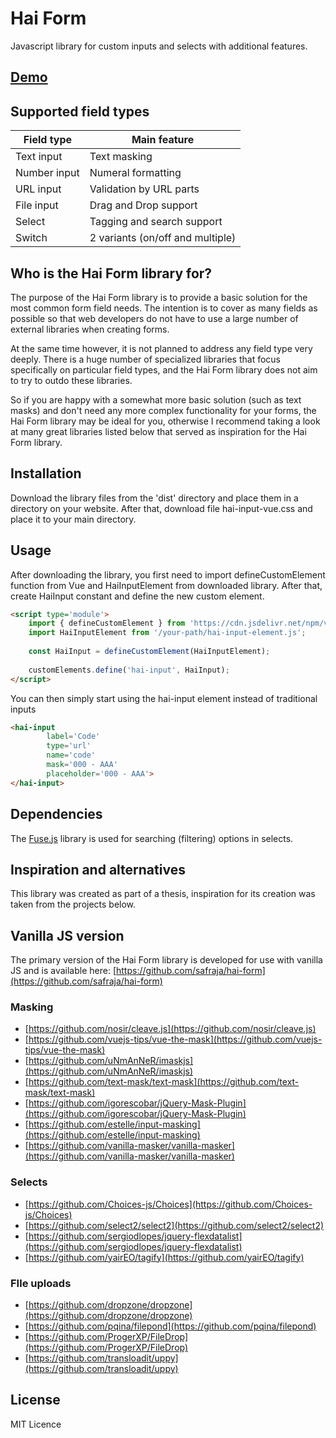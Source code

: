 # Hai Form
Javascript library for custom inputs and selects with additional features.

## [Demo](https://haikner.cz/hai-form/demo-vue.php)

## Supported field types
| Field type   | Main feature |
| ------------ | ------------ |
| Text input   | Text masking |
| Number input | Numeral formatting |
| URL input    | Validation by URL parts |
| File input   | Drag and Drop support |
| Select       | Tagging and search support |
| Switch       | 2 variants (on/off and multiple)|

## Who is the Hai Form library for?
The purpose of the Hai Form library is to provide a basic solution for the most common form field needs. The intention is to cover as many fields as possible so that web developers do not have to use a large number of external libraries when creating forms. 

At the same time however, it is not planned to address any field type very deeply. There is a huge number of specialized libraries that focus specifically on particular field types, and the Hai Form library does not aim to try to outdo these libraries. 

So if you are happy with a somewhat more basic solution (such as text masks) and don't need any more complex functionality for your forms, the Hai Form library may be ideal for you, otherwise I recommend taking a look at many great libraries listed below that served as inspiration for the Hai Form library.

## Installation
Download the library files from the 'dist' directory and place them in a directory on your website. After that, download file hai-input-vue.css and place it to your main directory.

## Usage
After downloading the library, you first need to import defineCustomElement function from Vue and HaiInputElement from downloaded library. After that, create HaiInput constant and define the new custom element.
```html
<script type='module'>
    import { defineCustomElement } from 'https://cdn.jsdelivr.net/npm/vue@3.2.19/dist/vue.esm-browser.js';
    import HaiInputElement from '/your-path/hai-input-element.js';
    
    const HaiInput = defineCustomElement(HaiInputElement);
    
    customElements.define('hai-input', HaiInput);
</script>
```

You can then simply start using the hai-input element instead of traditional inputs
```html
<hai-input
        label='Code'
        type='url'
        name='code'
        mask='000 - AAA'
        placeholder='000 - AAA'>
</hai-input>
```

## Dependencies
The [Fuse.js](https://github.com/krisk/fuse) library is used for searching (filtering) options in selects.

## Inspiration and alternatives
This library was created as part of a thesis, inspiration for its creation was taken from the projects below.

## Vanilla JS version
The primary version of the Hai Form library is developed for use with vanilla JS and is available here:
[https://github.com/safraja/hai-form](https://github.com/safraja/hai-form)

### Masking
- [https://github.com/nosir/cleave.js](https://github.com/nosir/cleave.js)
- [https://github.com/vuejs-tips/vue-the-mask](https://github.com/vuejs-tips/vue-the-mask)
- [https://github.com/uNmAnNeR/imaskjs](https://github.com/uNmAnNeR/imaskjs)
- [https://github.com/text-mask/text-mask](https://github.com/text-mask/text-mask)
- [https://github.com/igorescobar/jQuery-Mask-Plugin](https://github.com/igorescobar/jQuery-Mask-Plugin)
- [https://github.com/estelle/input-masking](https://github.com/estelle/input-masking)
- [https://github.com/vanilla-masker/vanilla-masker](https://github.com/vanilla-masker/vanilla-masker)

### Selects
- [https://github.com/Choices-js/Choices](https://github.com/Choices-js/Choices)
- [https://github.com/select2/select2](https://github.com/select2/select2)
- [https://github.com/sergiodlopes/jquery-flexdatalist](https://github.com/sergiodlopes/jquery-flexdatalist)
- [https://github.com/yairEO/tagify](https://github.com/yairEO/tagify)

### FIle uploads
- [https://github.com/dropzone/dropzone](https://github.com/dropzone/dropzone)
- [https://github.com/pqina/filepond](https://github.com/pqina/filepond)
- [https://github.com/ProgerXP/FileDrop](https://github.com/ProgerXP/FileDrop)
- [https://github.com/transloadit/uppy](https://github.com/transloadit/uppy)


## License
MIT Licence
